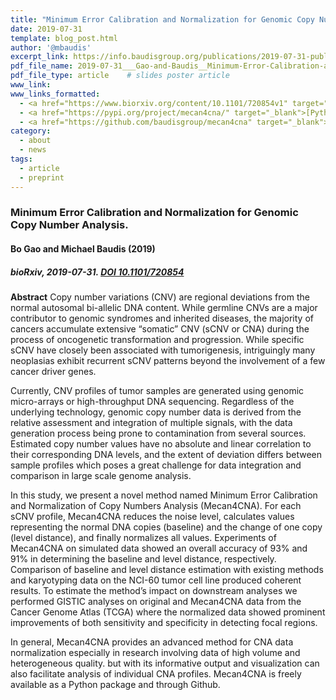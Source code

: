```yaml
---
title: "Minimum Error Calibration and Normalization for Genomic Copy Number Analysis"
date: 2019-07-31
template: blog_post.html
author: '@mbaudis'
excerpt_link: https://info.baudisgroup.org/publications/2019-07-31-publication-Mecan4CNA-biorxiv/
pdf_file_name: 2019-07-31___Gao-and-Baudis__Minimum-Error-Calibration-and-Normalization-for-Genomic-Copy-Number-Analysis__biorXiv.pdf
pdf_file_type: article    # slides poster article
www_link:
www_links_formatted:
  - <a href="https://www.biorxiv.org/content/10.1101/720854v1" target="_blank">[bioRxiv]</a>
  - <a href="https://pypi.org/project/mecan4cna/" target="_blank">[Python pip]</a>
  - <a href="https://github.com/baudisgroup/mecan4cna" target="_blank">[Github]</a>  
category:
  - about
  - news
tags:
  - article
  - preprint
---
```


### Minimum Error Calibration and Normalization for Genomic Copy Number Analysis.
#### Bo Gao and Michael Baudis (2019)
##### bioRxiv, 2019-07-31. [DOI 10.1101/720854](https://doi.org/10.1101/720854)

<!--more-->

**Abstract** Copy number variations (CNV) are regional deviations from the normal autosomal bi-allelic DNA content. While germline CNVs are a major contributor to genomic syndromes and inherited diseases, the majority of cancers accumulate extensive “somatic” CNV (sCNV or CNA) during the process of oncogenetic transformation and progression. While specific sCNV have closely been associated with tumorigenesis, intriguingly many neoplasias exhibit recurrent sCNV patterns beyond the involvement of a few cancer driver genes.

Currently, CNV profiles of tumor samples are generated using genomic micro-arrays or high-throughput DNA sequencing. Regardless of the underlying technology, genomic copy number data is derived from the relative assessment and integration of multiple signals, with the data generation process being prone to contamination from several sources. Estimated copy number values have no absolute and linear correlation to their corresponding DNA levels, and the extent of deviation differs between sample profiles which poses a great challenge for data integration and comparison in large scale genome analysis.

In this study, we present a novel method named Minimum Error Calibration and Normalization of Copy Numbers Analysis (Mecan4CNA). For each sCNV profile, Mecan4CNA reduces the noise level, calculates values representing the normal DNA copies (baseline) and the change of one copy (level distance), and finally normalizes all values. Experiments of Mecan4CNA on simulated data showed an overall accuracy of 93% and 91% in determining the baseline and level distance, respectively. Comparison of baseline and level distance estimation with existing methods and karyotyping data on the NCI-60 tumor cell line produced coherent results. To estimate the method’s impact on downstream analyses we performed GISTIC analyses on original and Mecan4CNA data from the Cancer Genome Atlas (TCGA) where the normalized data showed prominent improvements of both sensitivity and specificity in detecting focal regions.

In general, Mecan4CNA provides an advanced method for CNA data normalization especially in research involving data of high volume and heterogeneous quality. but with its informative output and visualization can also facilitate analysis of individual CNA profiles. Mecan4CNA is freely available as a Python package and through Github.
